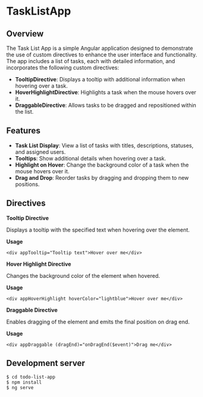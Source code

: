 # TaskListApp

## Overview

The Task List App is a simple Angular application designed to demonstrate the use of custom directives to enhance the user interface and functionality. The app includes a list of tasks, each with detailed information, and incorporates the following custom directives:

* **TooltipDirective**: Displays a tooltip with additional information when hovering over a task.
* **HoverHighlightDirective**: Highlights a task when the mouse hovers over it.
* **DraggableDirective**: Allows tasks to be dragged and repositioned within the list.

## Features

* **Task List Display**: View a list of tasks with titles, descriptions, statuses, and assigned users.
* **Tooltips**: Show additional details when hovering over a task.
* **Highlight on Hover**: Change the background color of a task when the mouse hovers over it.
* **Drag and Drop**: Reorder tasks by dragging and dropping them to new positions.

## Directives

**Tooltip Directive**

Displays a tooltip with the specified text when hovering over the element.

**Usage**
```
<div appTooltip="Tooltip text">Hover over me</div>
```

**Hover Highlight Directive**

Changes the background color of the element when hovered.

**Usage**
```
<div appHoverHighlight hoverColor="lightblue">Hover over me</div>
```

**Draggable Directive**

Enables dragging of the element and emits the final position on drag end.

**Usage**
```
<div appDraggable (dragEnd)="onDragEnd($event)">Drag me</div>
```


## Development server
  ```
  $ cd todo-list-app
  $ npm install
  $ ng serve
```


